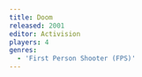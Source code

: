 ```yaml
---
title: Doom
released: 2001
editor: Activision
players: 4
genres:
  - 'First Person Shooter (FPS)'
---
```

